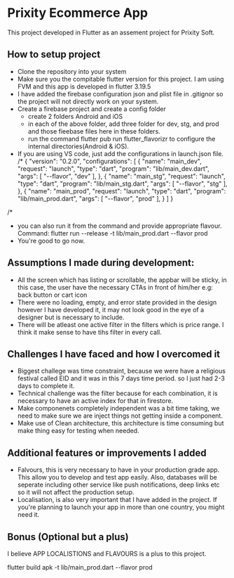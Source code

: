 # Prixity Ecommerce App
This project developed in Flutter as an assement project for Prixity Soft.

## How to setup project
- Clone the repository into your system
- Make sure you the compitable flutter version for this project. I am using FVM and this app is developed in flutter 3.19.5
- I have added the firebase configuration json and plist file in .gitignor so the project will not directly work on your system.
- Create a firebase project and create a config folder
    - create 2 folders Android and iOS
    - in each of the above folder, add three folder for dev, stg, and prod
    and those fieebase files here in these folders.
    - run the command flutter pub run flutter_flavorizr to configure the internal directories(Android & iOS).
- If you are using VS code, just add the configurations in launch.json file.
/* 
    {
    "version": "0.2.0",
    "configurations": [
        {
            "name": "main_dev",
            "request": "launch",
            "type": "dart",
            "program": "lib/main_dev.dart",
            "args": [
                "--flavor",
                "dev"
            ],
        },
        {
            "name": "main_stg",
            "request": "launch",
            "type": "dart",
            "program": "lib/main_stg.dart",
            "args": [
                "--flavor",
                "stg"
            ],
        },
        {
            "name": "main_prod",
            "request": "launch",
            "type": "dart",
            "program": "lib/main_prod.dart",
            "args": [
                "--flavor",
                "prod"
            ],
        }
    ]
}

/*

- you can also run it from the command and provide appropriate flavour. Command: flutter run --release -t lib/main_prod.dart --flavor prod
- You're good to go now.

## Assumptions I made during development:
- All the screen which has listing or scrollable, the appbar will be sticky, in this case, the user have the necessary CTAs in front of him/her e.g: back button or cart icon
- There were no loading, empty, and error state provided in the design however I have developed it, it may not look good in the eye of a designer but is necessary to include.
- There will be atleast one active filter in the filters which is price range. I think it make sense to have tihs filter in every call.


## Challenges I have faced and how I overcomed it
- Biggest challege was time constraint, because we were have a religious festival called EID and it was in this 7 days time period. so I just had 2-3 days to complete it.
- Technical challenge was the filter because for each combination, it is necessary to have an active index for that in firestore.
- Make componenets completely independent was a bit time taking, we need to make sure we are inject things not getting inside a component.
- Make use of Clean architecture, this architecture is time consuming but make thing easy for testing when needed.


## Additional features or improvements I added
- Falvours, this is very necessary to have in your production grade app. This allow you to develop and test app easily. Also, databases will be seperate including other service like push notifications, deep links etc so it will not affect the production setup.
- Localisation, is also very important that I have added in the project. If you're planning to launch your app in more than one country, you might need it.

## Bonus (Optional but a plus)
I believe APP LOCALISTIONS and FLAVOURS is a plus to this project.





flutter build apk -t lib/main_prod.dart --flavor prod